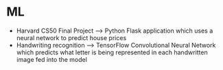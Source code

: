 # ML
- Harvard CS50 Final Project --> Python Flask application which uses a neural network to predict house prices 
- Handwriting recognition --> TensorFlow Convolutional Neural Network which predicts what letter is being represented in each handwritten image fed into the model

